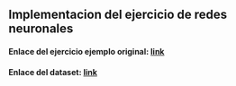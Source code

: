 ## Implementacion del ejercicio de redes neuronales

#### Enlace del ejercicio ejemplo original: [link](https://youtu.be/BgbCV2x_nro)
#### Enlace del dataset: [link](https://github.com/jbagnato/machine-learning/raw/master/sportimages.zip)
